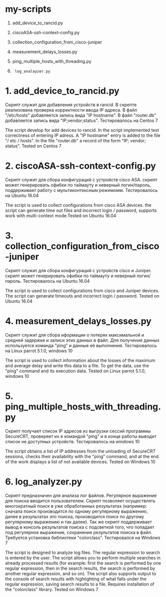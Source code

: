 # my-scripts
1. add_device_to_rancid.py

2. ciscoASA-ssh-context-config.py

3. collection_configuration_from_cisco-juniper

4. measurement_delays_losses.py

5. ping_multiple_hosts_with_threading.py

6.  	log_analayzer.py

# 1. add_device_to_rancid.py
Скрипт служит для добавления устройств в rancid. В скрепте реализована проверка корректности ввода IP адреса.
В файл "/etc/hosts" добавляется запись вида "IP  hostname". В файл "router.db" добавляется запись вида "IP;vendor;status". Тестировалось на Centos 7

The script  develop for add devices to rancid. In the script implemented test correctness of entering IP adress.
A "IP hostname" entry is added to the file "/ etc / hosts". In the file "router.db" a record of the form "IP; vendor; status". Tested on Centos 7

# 2. ciscoASA-ssh-context-config.py
Скрипт служит для сбора конфигураций с устройств cisco ASA. скрипт может генерировать офибки по таймауту и неверный логин/пароль, поддерживает работу с мультиконтексным режимомм. Тестировалось на Ubuntu 16.04

The script is used to collect configurations from cisco ASA devices. the script can generate time out files and incorrect login / password, supports work with multi-context mode.Tested on Ubuntu 16.04

# 3. collection_configuration_from_cisco-juniper
Скрипт служит для сбора конфигураций с устройств cisco и Juniper. скрипт может генерировать офибки по таймауту и неверный логин/пароль. Тестировалось на Ubuntu 16.04

The script is used to collect configurations from cisco and Juniper devices. The script can generate timeouts and incorrect login / password. Tested on Ubuntu 16.04

# 4. measurement_delays_losses.py
Скрипт служит для сбора иформации о потерях максимальной и средней задержке и записи этих данных в файл. Для получения данных используется команда "ping" и данные её выполнения. Тестировалось на Linux parrot 5.1.0, windows 10

The script is used to collect information about the losses of the maximum and average delay and write this data to a file. To get the data, use the "ping" command and its execution data. Tested on Linux parrot 5.1.0, windows 10

# 5. ping_multiple_hosts_with_threading.py
Скрипт получает список IP адресов из выгрузки сессий программы SecureCRT, проверяет их е командой "ping" и в конце работы выводит список не доступных устройств. Тестировалось на windows 10

The script obtains a list of IP addresses from the unloading of SecureCRT sessions, checks their availability with the "ping" command, and at the end of the work displays a list of not available devices. Tested on Windows 10

# 6. log_analyzer.py
Скрипт предназначен для анализа лог файлов. Регулярное выражение для поиска вводится пользователем. Скрипт позволяет осуществлять многократный поиск в уже обработанных результатах (например: сначала поиск производится по одному регулярному выражению, далее в результатах это поиска, производится поиск по другому регулярному выражению и так далее). Так же скрипт поддерживает вывод в консоль результатов поиска с подсветкой того, что попадает под регулярное выражение, сохранение результатов поиска в файл. 
Требуется установка библиотеки "colorclass".
Тестировался на Windows 7

The script is designed to analyze log files. The regular expression to search is entered by the user. The script allows you to perform multiple searches in already processed results (for example: first the search is performed by one regular expression, then in the search results, the search is performed by another regular expression, and so on). The script also supports output to the console of search results with highlighting of what falls under the regular expression, saving search results to a file.
Requires installation of the "colorclass" library.
Tested on Windows 7
